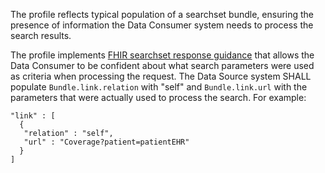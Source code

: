 The profile reflects typical population of a searchset bundle, ensuring the presence of information the Data Consumer system needs to process the search results.

The profile implements [FHIR searchset response guidance](https://www.hl7.org/fhir/search.html#conformance) that allows the Data Consumer to be confident about what search parameters were used as criteria when processing the request. The Data Source system SHALL populate `Bundle.link.relation` with "self" and `Bundle.link.url` with the parameters that were actually used to process the search. For example:

```
"link" : [
  {
   "relation" : "self",
   "url" : "Coverage?patient=patientEHR"
  }
]
```

